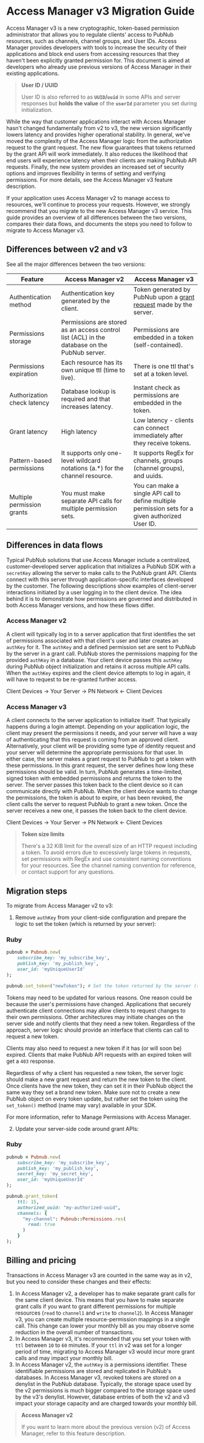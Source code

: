 # Access Manager v3 Migration Guide

Access Manager v3 is a new cryptographic, token-based permission administrator that allows you to regulate clients' access to PubNub resources, such as channels, channel groups, and User IDs. Access Manager provides developers with tools to increase the security of their applications and block end users from accessing resources that they haven't been explicitly granted permission for. This document is aimed at developers who already use previous versions of Access Manager in their existing applications.

> **User ID / UUID**
>
> User ID is also referred to as **`UUID`/`uuid`** in some APIs and server responses but **holds the value** of the **`userId`** parameter you set during initialization.

While the way that customer applications interact with Access Manager hasn't changed fundamentally from v2 to v3, the new version significantly lowers latency and provides higher operational stability. In general, we've moved the complexity of the Access Manager logic from the authorization request to the grant request. The new flow guarantees that tokens returned by the grant API will work immediately. It also reduces the likelihood that end users will experience latency when their clients are making PubNub API requests. Finally, the new system provides an increased set of security options and improves flexibility in terms of setting and verifying permissions. For more details, see the Access Manager v3 feature description.

If your application uses Access Manager v2 to manage access to resources, we'll continue to process your requests. However, we strongly recommend that you migrate to the new Access Manager v3 service. This guide provides an overview of all differences between the two versions, compares their data flows, and documents the steps you need to follow to migrate to Access Manager v3.

## Differences between v2 and v3

See all the major differences between the two versions:

| Feature                     | Access Manager v2                                                                            | Access Manager v3                                                                                                             |
| --------------------------- | -------------------------------------------------------------------------------------------- | ----------------------------------------------------------------------------------------------------------------------------- |
| Authentication method       | Authentication key generated by the client.                                                  | Token generated by PubNub upon a [grant request](https://www.pubnub.com/docs/general/security/access-control#grant-permissions) made by the server. |
| Permissions storage         | Permissions are stored as an access control list (ACL) in the database on the PubNub server. | Permissions are embedded in a token (self-contained).                                                                         |
| Permissions expiration      | Each resource has its own unique ttl (time to live).                                         | There is one ttl that's set at a token level.                                                                                 |
| Authorization check latency | Database lookup is required and that increases latency.                                      | Instant check as permissions are embedded in the token.                                                                       |
| Grant latency               | High latency                                                                                 | Low latency - clients can connect immediately after they receive tokens.                                                      |
| Pattern-based permissions   | It supports only one-level wildcard notations (a.\*) for the channel resource.               | It supports RegEx for channels, groups (channel groups), and uuids.                                                           |
| Multiple permission grants  | You must make separate API calls for multiple permission sets.                               | You can make a single API call to define multiple permission sets for a given authorized User ID.                             |

## Differences in data flows

Typical PubNub solutions that use Access Manager include a centralized, customer-developed server application that initializes a PubNub SDK with a `secretKey` allowing the server to make calls to the PubNub grant API. Clients connect with this server through application-specific interfaces developed by the customer. The following descriptions show examples of client-server interactions initiated by a user logging in to the client device. The idea behind it is to demonstrate how permissions are governed and distributed in both Access Manager versions, and how these flows differ.

### Access Manager v2

A client will typically log in to a server application that first identifies the set of permissions associated with that client's user and later creates an `authKey` for it. The `authKey` and a defined permission set are sent to PubNub by the server in a grant call. PubNub stores the permissions mapping for the provided `authKey` in a database. Your client device passes this `authKey` during PubNub object initialization and retains it across multiple API calls. When the `authKey` expires and the client device attempts to log in again, it will have to request to be re-granted further access.

Client Devices → Your Server → PN Network ← Client Devices

### Access Manager v3

A client connects to the server application to initialize itself. That typically happens during a login attempt. Depending on your application logic, the client may present the permissions it needs, and your server will have a way of authenticating that this request is coming from an approved client. Alternatively, your client will be providing some type of identity request and your server will determine the appropriate permissions for that user. In either case, the server makes a grant request to PubNub to get a token with these permissions. In this grant request, the server defines how long these permissions should be valid. In turn, PubNub generates a time-limited, signed token with embedded permissions and returns the token to the server. The server passes this token back to the client device so it can communicate directly with PubNub. When the client device wants to change the permissions, the token is about to expire, or has been revoked, the client calls the server to request PubNub to grant a new token. Once the server receives a new one, it passes the token back to the client device.

Client Devices → Your Server → PN Network ← Client Devices

> **Token size limits**
>
> There's a 32 KiB limit for the overall size of an HTTP request including a token. To avoid errors due to excessively large tokens in requests, set permissions with RegEx and use consistent naming conventions for your resources. See the channel naming convention for reference, or contact support for any questions.

## Migration steps

To migrate from Access Manager v2 to v3:

1. Remove `authKey` from your client-side configuration and prepare the logic to set the token (which is returned by your server):

### Ruby

```ruby
pubnub = Pubnub.new(
    subscribe_key: 'my_subscribe_key',
    publish_key: 'my_publish_key',
    user_id: 'myUniqueUserId'
);

pubnub.set_token("newToken"); # Set the token returned by the server (see the next step for more details)
```

Tokens may need to be updated for various reasons. One reason could be because the user's permissions have changed. Applications that securely authenticate client connections may allow clients to request changes to their own permissions. Other architectures may initiate changes on the server side and notify clients that they need a new token. Regardless of the approach, server logic should provide an interface that clients can call to request a new token.

Clients may also need to request a new token if it has (or will soon be) expired. Clients that make PubNub API requests with an expired token will get a `403` response.

Regardless of why a client has requested a new token, the server logic should make a new grant request and return the new token to the client. Once clients have the new token, they can set it in their PubNub object the same way they set a brand new token. Make sure not to create a new PubNub object on every token update, but rather set the token using the `set_token()` method (name may vary) available in your SDK.

For more information, refer to Manage Permissions with Access Manager.

2. Update your server-side code around grant APIs:

### Ruby

```ruby
pubnub = Pubnub.new(
    subscribe_key: 'my_subscribe_key',
    publish_key: 'my_publish_key',
    secret_key: 'my_secret_key',
    user_id: 'myUniqueUserId'
);

pubnub.grant_token(
    ttl: 15,
    authorized_uuid: "my-authorized-uuid",
    channels: {
      "my-channel": Pubnub::Permissions.res(
        read: true
      )
    }
);
```

## Billing and pricing

Transactions in Access Manager v3 are counted in the same way as in v2, but you need to consider these changes and their effects:

1. In Access Manager v2, a developer has to make separate grant calls for the same client device. This means that you have to make separate grant calls if you want to grant different permissions for multiple resources (`read` to `channel1` and `write` to `channel2`). In Access Manager v3, you can create multiple resource-permission mappings in a single call. This change can lower your monthly bill as you may observe some reduction in the overall number of transactions.
2. In Access Manager v3, it's recommended that you set your token with `ttl` between `10` to `60` minutes. If your `ttl` in v2 was set for a longer period of time, migrating to Access Manager v3 would incur more grant calls and may impact your monthly bill.
3. In Access Manager v2, the `authKey` is a permissions identifier. These identifiable permissions are stored and replicated in PubNub's databases. In Access Manager v3, revoked tokens are stored on a denylist in the PubNub database. Typically, the storage space used by the v2 permissions is much bigger compared to the storage space used by the v3's denylist. However, database entries of both the v2 and v3 impact your storage capacity and are charged towards your monthly bill.

> **Access Manager v2**
>
> If you want to learn more about the previous version (v2) of Access Manager, refer to this feature description. 